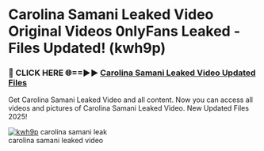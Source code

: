 # Carolina Samani Leaked Video Original Videos 0nlyFans Leaked - Files Updated! (kwh9p)

<h3>🔴 CLICK HERE 🌐==►► <a href="https://tinyurl.com/2wckxsce" rel="nofollow">Carolina Samani Leaked Video Updated Files</a></h3>

Get Carolina Samani Leaked Video and all content. Now you can access all videos and pictures of Carolina Samani Leaked Video. New Updated Files 2025!

[![kwh9p](https://i.imgur.com/AFduVYN.gif)](https://tinyurl.com/2wckxsce)
carolina samani leak<br>
carolina samani leaked video